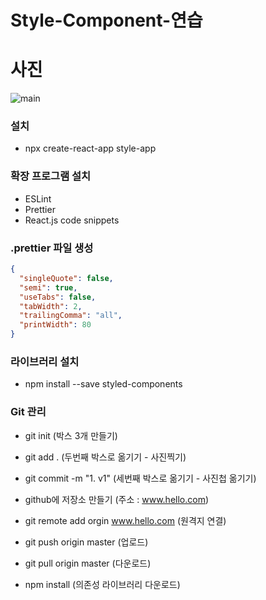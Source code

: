 # Style-Component-연습

# 사진

![main](https://kkukowiki.kr/images/2/27/%EB%85%B8%EC%A7%84%EA%B5%AC.jpg)

### 설치

- npx create-react-app style-app

### 확장 프로그램 설치

- ESLint
- Prettier
- React.js code snippets

### .prettier 파일 생성

```json
{
  "singleQuote": false,
  "semi": true,
  "useTabs": false,
  "tabWidth": 2,
  "trailingComma": "all",
  "printWidth": 80
}
```

### 라이브러리 설치

- npm install --save styled-components

### Git 관리

- git init (박스 3개 만들기)
- git add . (두번째 박스로 옮기기 - 사진찍기)
- git commit -m "1. v1" (세번째 박스로 옮기기 - 사진첩 옮기기)

- github에 저장소 만들기 (주소 : www.hello.com)

- git remote add orgin www.hello.com (원격지 연결)
- git push origin master (업로드)

- git pull origin master (다운로드)
- npm install (의존성 라이브러리 다운로드)
